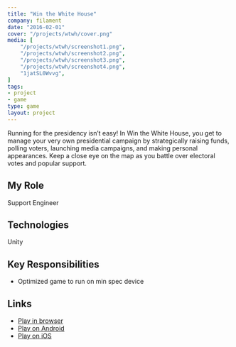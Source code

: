 ```yaml
---
title: "Win the White House"
company: filament
date: "2016-02-01"
cover: "/projects/wtwh/cover.png"
media: [
    "/projects/wtwh/screenshot1.png",
    "/projects/wtwh/screenshot2.png",
    "/projects/wtwh/screenshot3.png",
    "/projects/wtwh/screenshot4.png",
    "1jatSL0Wvvg",
]
tags:
- project
- game
type: game
layout: project
---
```


Running for the presidency isn’t easy! In Win the White House, you get to manage your very own presidential campaign by strategically raising funds, polling voters, launching media campaigns, and making personal appearances. Keep a close eye on the map as you battle over electoral votes and popular support.

## My Role
Support Engineer

## Technologies
Unity

## Key Responsibilities
* Optimized game to run on min spec device

## Links
* [Play in browser](https://www.icivics.org/games/win-white-house)
* [Play on Android](https://play.google.com/store/apps/details?id=org.icivics.wtwh&hl=en)
* [Play on iOS](https://itunes.apple.com/us/app/win-the-white-house/id1082836132?mt=8)